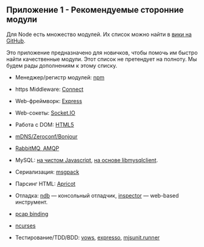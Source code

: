 ## Приложение 1 - Рекомендуемые сторонние модули

Для Node есть множество модулей.
Их список можно найти в [вики на GitHub](https://github.com/joyent/node/wiki/modules).

Это приложение предназначено для новичков, чтобы помочь им быстро найти
качественные модули. Этот список не претендует на полноту. Мы будем рады
дополнениям к этому списку.

- Менеджер/регистр модулей: [npm](https://github.com/isaacs/npm)

- https Middleware: [Connect](https://github.com/senchalabs/connect)

- Web-фреймворк: [Express](https://github.com/visionmedia/express)

- Web-сокеты: [Socket.IO](https://github.com/LearnBoost/Socket.IO-node)

- Работа с DOM: [HTML5](https://github.com/aredridel/html5)

- [mDNS/Zeroconf/Bonjour](https://github.com/agnat/node_mdns)

- [RabbitMQ, AMQP](https://github.com/joyent/node-amqp)

- MySQL: [на чистом Javascript](https://github.com/felixge/node-mysql),
  [на основе libmysqlclient](https://github.com/Sannis/node-mysql-libmysqlclient).

- Сериализация: [msgpack](https://github.com/pgriess/node-msgpack)

- Парсинг HTML: [Apricot](https://github.com/silentrob/Apricot)

- Отладка: [ndb](https://github.com/smtlaissezfaire/ndb) — консольный отладчик,
  [inspector](https://github.com/dannycoates/node-inspector) — web-based инструмент.

- [pcap binding](https://github.com/mranney/node_pcap)

- [ncurses](https://github.com/mscdex/node-ncurses)

- Тестирование/TDD/BDD: [vows](http://vowsjs.org/),
  [expresso](https://github.com/visionmedia/expresso),
  [mjsunit.runner](https://github.com/tmpvar/mjsunit.runner)

